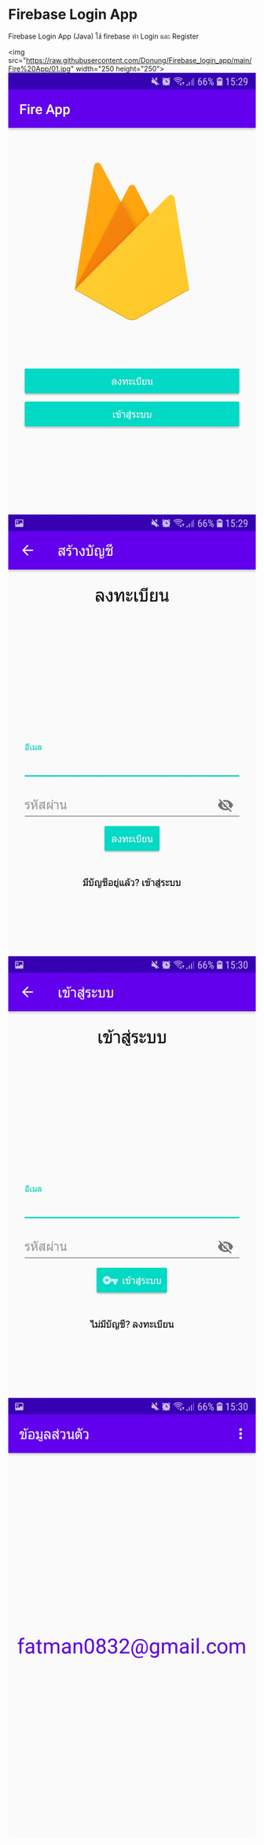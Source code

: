 # Firebase Login App
Firebase Login App (Java) 
ใช้ firebase ทำ Login และ Register

<img src="https://raw.githubusercontent.com/Donung/Firebase_login_app/main/Fire%20App/01.jpg" width="250 height="250">
![alt text](https://raw.githubusercontent.com/Donung/Firebase_login_app/main/Fire%20App/01.jpg)
![alt text](https://raw.githubusercontent.com/Donung/Firebase_login_app/main/Fire%20App/02.jpg)
![alt text](https://raw.githubusercontent.com/Donung/Firebase_login_app/main/Fire%20App/03.jpg)
![alt text](https://raw.githubusercontent.com/Donung/Firebase_login_app/main/Fire%20App/04.jpg)
